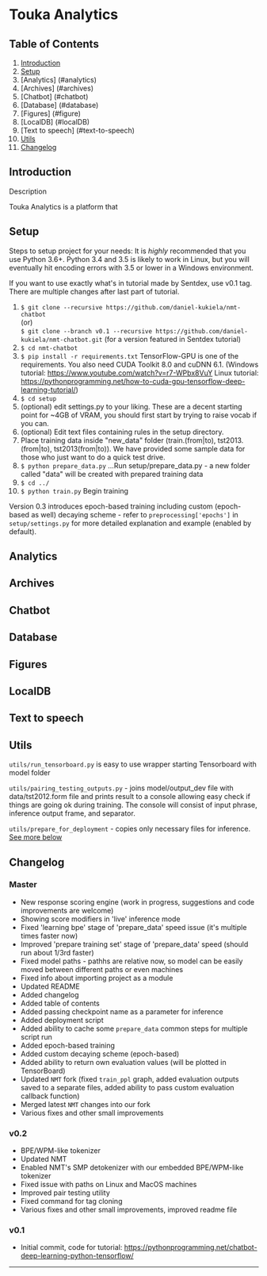 Touka Analytics
===================

Table of Contents
-------------
1. [Introduction](#introduction)
2. [Setup](#setup)
3. [Analytics] (#analytics)
4. [Archives] (#archives)
5. [Chatbot] (#chatbot)
6. [Database] (#database)
7. [Figures] (#figure)
8. [LocalDB] (#localDB)
9. [Text to speech] (#text-to-speech)
10. [Utils](#utils)
11. [Changelog](#changelog)

Introduction
-------------

Description

Touka Analytics is a platform that 


Setup
-------------

Steps to setup project for your needs:
It is *highly* recommended that you use Python 3.6+. Python 3.4 and 3.5 is likely to work in Linux, but you will eventually hit encoding errors with 3.5 or lower in a Windows environment.

If you want to use exactly what's in tutorial made by Sentdex, use v0.1 tag. There are multiple changes after last part of tutorial.

 1. ```$ git clone --recursive https://github.com/daniel-kukiela/nmt-chatbot```  
    (or)  
    ```$ git clone --branch v0.1 --recursive https://github.com/daniel-kukiela/nmt-chatbot.git``` (for a version featured in Sentdex tutorial)
 2. ```$ cd nmt-chatbot```
 3. ```$ pip install -r requirements.txt``` TensorFlow-GPU is one of the requirements. You also need CUDA Toolkit 8.0 and cuDNN 6.1. (Windows tutorial: https://www.youtube.com/watch?v=r7-WPbx8VuY  Linux tutorial: https://pythonprogramming.net/how-to-cuda-gpu-tensorflow-deep-learning-tutorial/)
 4. ```$ cd setup```
 5. (optional) edit settings.py to your liking. These are a decent starting point for ~4GB of VRAM, you should first start by trying to raise vocab if you can. 
 6. (optional) Edit text files containing rules in the setup directory.
 7. Place training data inside "new_data" folder (train.(from|to), tst2013.(from|to), tst2013(from|to)). We have provided some sample data for those who just want to do a quick test drive.
 8. ```$ python prepare_data.py``` ...Run setup/prepare_data.py - a new folder called "data" will be created with prepared training data
 9. ```$ cd ../```
 10. ```$ python train.py``` Begin training

Version 0.3 introduces epoch-based training including custom (epoch-based as well) decaying scheme - refer to `preprocessing['epochs']` in `setup/settings.py` for more detailed explanation and example (enabled by default).



Analytics
---------




Archives
--------




Chatbot
-------





Database
--------




Figures
-------




LocalDB
-------






Text to speech
--------------





Utils
-----

`utils/run_tensorboard.py` is easy to use wrapper starting Tensorboard with model folder

`utils/pairing_testing_outputs.py` - joins model/output_dev file with data/tst2012.form file and prints result to a console allowing easy check if things are going ok during training. The console will consist of input phrase, inference output frame, and separator.

`utils/prepare_for_deployment` - copies only necessary files for inference. [See more below](#deploying-chatbotmodel)



Changelog
---------

### Master
- New response scoring engine (work in progress, suggestions and code improvements are welcome)
- Showing score modifiers in 'live' inference mode
- Fixed 'learning bpe' stage of 'prepare_data' speed issue (it's multiple times faster now)
- Improved 'prepare training set' stage of 'prepare_data' speed (should run about 1/3rd faster)
- Fixed model paths - pathhs are relative now, so model can be easily moved between different paths or even machines
- Fixed info about importing project as a module
- Updated README
- Added changelog
- Added table of contents
- Added passing checkpoint name as a parameter for inference
- Added deployment script
- Added ability to cache some `prepare_data` common steps for multiple script run
- Added epoch-based training
- Added custom decaying scheme (epoch-based)
- Added ability to return own evaluation values (will be plotted in TensorBoard)
- Updated `NMT` fork (fixed `train_ppl` graph, added evaluation outputs saved to a separate files, added ability to pass custom evaluation callback function)
- Merged latest `NMT` changes into our fork
- Various fixes and other small improvements

### v0.2
- BPE/WPM-like tokenizer
- Updated NMT
- Enabled NMT's SMP detokenizer with our embedded BPE/WPM-like tokenizer
- Fixed issue with paths on Linux and MacOS machines
- Improved pair testing utility
- Fixed command for tag cloning
- Various fixes and other small improvements, improved readme file

### v0.1
- Initial commit, code for tutorial: https://pythonprogramming.net/chatbot-deep-learning-python-tensorflow/

----------